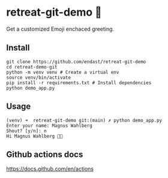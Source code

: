# retreat-git-demo 🦖

Get a customized Emoji enchaced greeting.


## Install

```shell
git clone https://github.com/endast/retreat-git-demo
cd retreat-demo-git
python -m venv venv # Create a virtual env
source venv/bin/activate
pip install -r requirements.txt # Install dependencies
python demo_app.py
```

## Usage
```shell
(venv) ➜  retreat-git-demo git:(main) ✗ python demo_app.py
Enter your name: Magnus Wahlberg
Shout? [y/n]: n
Hi Magnus Wahlberg 👨🏼
```


## Github actions docs
https://docs.github.com/en/actions
